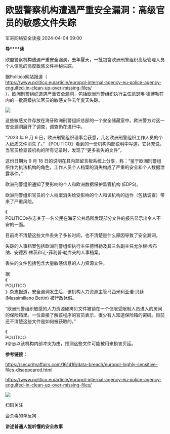 #  欧盟警察机构遭遇严重安全漏洞：高级官员的敏感文件失踪   
 军哥网络安全读报   2024-04-04 09:00  
  
**导****读**  
  
  
  
欧盟警察机构遭遇严重安全漏洞，去年夏天，一批包含欧洲刑警组织高级管理人员个人信息的高度敏感文件神秘失踪。  
  
  
据Politico网站报道（  
https://www.politico.eu/article/europol-internal-agency-eu-police-agency-engulfed-in-clean-up-over-missing-files/  
），欧洲刑警组织遭遇严重安全漏洞，包括欧洲刑警组织执行主任凯瑟琳·德博勒在内的一批高级执法官员的敏感文件去年夏天失踪。  
  
![](https://mmbiz.qpic.cn/mmbiz_jpg/AnRWZJZfVaFVoYWerbWDI6fKMWvWOllFcmeibym2icj4or3gVxDGpdHVl6ntWSBxYJeRfuU8ibta5iaQibwaEoicSsCA/640?wx_fmt=jpeg&from=appmsg "")  
  
  
这些敏感文件存放在海牙欧洲刑警组织总部的一个安全储藏室中。欧洲警方对这一安全漏洞展开了调查，调查仍在进行中。  
  
  
“2023 年 9 月 6 日，欧洲刑警组织理事会获悉，几名欧洲刑警组织工作人员的个人纸质文件消失了。” 《POLITICO》看到的一份机构内部说明中写道。它补充说，当官员检查该机构的所有记录时，发现了“更多丢失的文件”。  
  
  
这份日期为 9 月 18 日的说明在其内部留言板系统上分享，称：“鉴于欧洲刑警组织作为执法机构的角色，工作人员个人档案的消失构成了严重的安全和个人数据泄露事件。”  
  
  
欧洲刑警组织通知了受影响的个人和欧洲数据保护监管机构 (EDPS)。  
  
  
欧洲刑警组织官员的个人档案消失给受影响的个人和该机构的运作（包括调查）带来了严重风险。  
  
  
《  
POLITICO》杂志关于一名公民在海牙公共场所发现部分文件的报告显示出令人不安的一面。  
  
  
目前尚不清楚这些文件丢失了多长时间，也不清楚是什么原因导致了安全漏洞。  
  
  
失踪的人事档案包括欧洲刑警组织执行主任德博勒及其三名副主任尤尔根·埃布纳、安德烈·林茨和让-菲利普·勒库夫的人事档案。  
  
  
丢失的文件包括包含大量敏感信息的人力资源文件。  
  
  
据  
《  
POLITICO  
》杂志报道，安全漏洞发生后，该机构人力资源主管马西米利亚诺·贝廷 (Massimiliano Bettin) 被行政休假。  
  
  
“欧洲刑警组织敏感的人力资源硬拷贝文件被锁在一个仅限受限制人员进入的房间的保险箱里。一位直接了解该程序的官员表示，很少有人知道保险箱的密码。目前还不清楚这些文件是如何被获取的。”  
  
  
《  
POLITICO  
》杂志以该机构内部冲突为由，推测这些文件可能被用来损害贝廷。  
  
  
**参考链接：**  
  
https://securityaffairs.com/161416/data-breach/europol-highly-sensitive-files-disappeared.html  
  
https://www.politico.eu/article/europol-internal-agency-eu-police-agency-engulfed-in-clean-up-over-missing-files/  
  
![](https://mmbiz.qpic.cn/mmbiz_jpg/AnRWZJZfVaGC3gsJClsh4Fia0icylyBEnBywibdbkrLLzmpibfdnf5wNYzEUq2GpzfedMKUjlLJQ4uwxAFWLzHhPFQ/640?wx_fmt=jpeg&wxfrom=5&wx_lazy=1&wx_co=1 "")  
  
扫码关注  
  
会杀毒的单反狗  
  
**讲述普通人能听懂的安全故事**  
  
